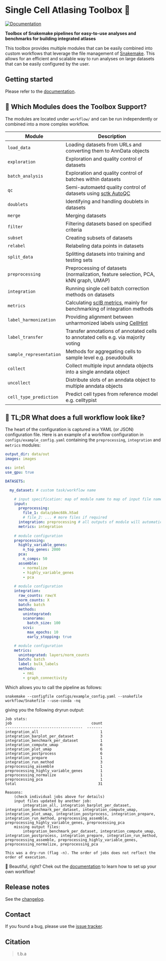 # Single Cell Atlasing Toolbox 🧰

[![Documentation][badge-docs]][documentation]

[badge-tests]: https://img.shields.io/github/actions/
[badge-docs]: https://img.shields.io/readthedocs/scAtlasTb-utils

**Toolbox of Snakemake pipelines for easy-to-use analyses and benchmarks for building integrated atlases**

This toolbox provides multiple modules that can be easily combined into custom workflows that leverage the file management of [Snakemake](https://snakemake.readthedocs.io/en/v7.31.1/).
This allows for an efficient and scalable way to run analyses on large datasets that can be easily configured by the user.

## Getting started

Please refer to the [documentation][].


## 🧰 Which Modules does the Toolbox Support?

The modules are located under `workflow/` and can be run independently or combined into a more complex workflow.

| Module                 | Description                                                               |
|------------------------|---------------------------------------------------------------------------|
| `load_data`            | Loading datasets from URLs and converting them to AnnData objects         |
| `exploration`          | Exploration and quality control of datasets                               |
| `batch_analysis`       | Exploration and quality control of batches within datasets                |
| `qc`                   | Semi-automaetd quality control of datasets using [sctk AutoQC](https://teichlab.github.io/sctk/notebooks/automatic_qc.html) |
| `doublets`             | Identifying and handling doublets in datasets                             |
| `merge`                | Merging datasets                                                          |
| `filter`               | Filtering datasets based on specified criteria                            |
| `subset`               | Creating subsets of datasets                                              |
| `relabel`              | Relabeling data points in datasets                                        |
| `split_data`           | Splitting datasets into training and testing sets                         |
| `preprocessing`        | Preprocessing of datasets (normalization, feature selection, PCA, kNN graph, UMAP) |
| `integration`          | Running single cell batch correction methods on datasets                  |
| `metrics`              | Calculating [scIB metrics](https://scib.readthedocs.io/en/latest/), mainly for benchmarking of integration methods  |
| `label_harmonization`  | Providing alignment between unharmonized labels using [CellHint](https://cellhint.readthedocs.io/en/latest) |
| `label_transfer`       | Transfer annotations of annotated cells to annotated cells e.g. via majority voting |
| `sample_representation`| Methods for aggregating cells to sample level e.g. pseudobulk             |
| `collect`              | Collect multiple input anndata objects into a single anndata object       |
| `uncollect`            | Distribute slots of an anndata object to multiple anndata objects         |
| `cell_type_prediction` | Predict cell types from reference model e.g. celltypist                   |

## 👀 TL;DR What does a full workflow look like?

The heart of the configuration is captured in a YAML (or JSON) configuration file.
Here is an example of a workflow configuration in `configs/example_config.yaml` containing the `preprocessing`, `integration` and `metrics` modules:

```yaml
output_dir: data/out
images: images

os: intel
use_gpu: true

DATASETS:

  my_dataset: # custom task/workflow name

    # input specification: map of module name to map of input file name to input file path
    input:
      preprocessing:
        file_1: data/pbmc68k.h5ad
        # file_2: ... # more files if required
      integration: preprocessing # all outputs of module will automatically be used as input
      metrics: integration
    
    # module configuration
    preprocessing:
      highly_variable_genes:
        n_top_genes: 2000
      pca:
        n_comps: 50
      assemble:
        - normalize
        - highly_variable_genes
        - pca
    
    # module configuration
    integration:
      raw_counts: raw/X
      norm_counts: X
      batch: batch
      methods:
        unintegrated:
        scanorama:
          batch_size: 100
        scvi:
          max_epochs: 10
          early_stopping: true

    # module configuration
    metrics:
      unintegrated: layers/norm_counts
      batch: batch
      label: bulk_labels
      methods:
        - nmi
        - graph_connectivity
```

Which allows you to call the pipeline as follows:

```
snakemake --configfile configs/example_config.yaml --snakefile workflow/Snakefile --use-conda -nq
```

giving you the following dryrun output:

```
Job stats:
job                                    count
-----------------------------------  -------
integration_all                            1
integration_barplot_per_dataset            3
integration_benchmark_per_dataset          1
integration_compute_umap                   6
integration_plot_umap                      6
integration_postprocess                    6
integration_prepare                        1
integration_run_method                     3
preprocessing_assemble                     1
preprocessing_highly_variable_genes        1
preprocessing_normalize                    1
preprocessing_pca                          1
total                                     31

Reasons:
    (check individual jobs above for details)
    input files updated by another job:
        integration_all, integration_barplot_per_dataset, integration_benchmark_per_dataset, integration_compute_umap, integration_plot_umap, integration_postprocess, integration_prepare, integration_run_method, preprocessing_assemble, preprocessing_highly_variable_genes, preprocessing_pca                                                                                             
    missing output files:
        integration_benchmark_per_dataset, integration_compute_umap, integration_postprocess, integration_prepare, integration_run_method, preprocessing_assemble, preprocessing_highly_variable_genes, preprocessing_normalize, preprocessing_pca

This was a dry-run (flag -n). The order of jobs does not reflect the order of execution.
```

💖 Beautiful, right? Chek out the [documentation][] to learn how to set up your own workflow!

## Release notes

See the [changelog][].

## Contact

If you found a bug, please use the [issue tracker][].

## Citation

> t.b.a

[issue tracker]: https://github.com/HCA-integration/scAtlasTb/issues
[documentation]: https://scatlastb.readthedocs.io
[changelog]: https://scatlastb-utils.readthedocs.io/en/latest/changelog.html
